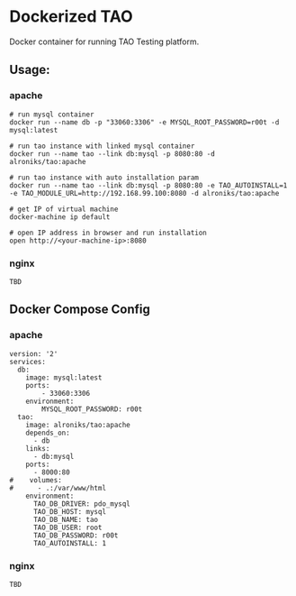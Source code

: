 # Dockerized TAO

Docker container for running TAO Testing platform.

## Usage:

### apache

```
# run mysql container
docker run --name db -p "33060:3306" -e MYSQL_ROOT_PASSWORD=r00t -d mysql:latest

# run tao instance with linked mysql container
docker run --name tao --link db:mysql -p 8080:80 -d alroniks/tao:apache

# run tao instance with auto installation param
docker run --name tao --link db:mysql -p 8080:80 -e TAO_AUTOINSTALL=1 -e TAO_MODULE_URL=http://192.168.99.100:8080 -d alroniks/tao:apache

# get IP of virtual machine
docker-machine ip default

# open IP address in browser and run installation
open http://<your-machine-ip>:8080
```

### nginx

```
TBD
```

## Docker Compose Config

### apache

```
version: '2'
services:
  db:
    image: mysql:latest
    ports:
        - 33060:3306
    environment:
        MYSQL_ROOT_PASSWORD: r00t
  tao:
    image: alroniks/tao:apache
    depends_on:
      - db
    links:
      - db:mysql
    ports:
      - 8000:80
#    volumes:
#      - .:/var/www/html
    environment:
      TAO_DB_DRIVER: pdo_mysql
      TAO_DB_HOST: mysql
      TAO_DB_NAME: tao
      TAO_DB_USER: root
      TAO_DB_PASSWORD: r00t
      TAO_AUTOINSTALL: 1
```

### nginx

```
TBD
```



